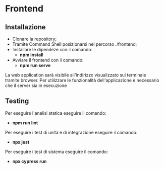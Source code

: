 # Frontend
## Installazione 

- Clonare la repository;
- Tramite Command Shell posizionarsi nel percorso ./frontend;
- Installare le dipendeze con il comando:
  - **npm install**
- Avviare il frontend con il comando:
  - **npm run serve**
  
La web application sarà visibile all'indirizzo visualizzato sul terminale tramite browser.
Per utilizzare le funzionalità dell'applicazione è necessario che il server sia in esecuzione 

## Testing

Per eseguire l'analisi statica eseguire il comando:

- **npm run lint**

Per eseguire i test di unità e di integrazione eseguire il comando:

- **npx jest**

Per eseguire i test di sistema eseguire il comando:

- **npx cypress run**
